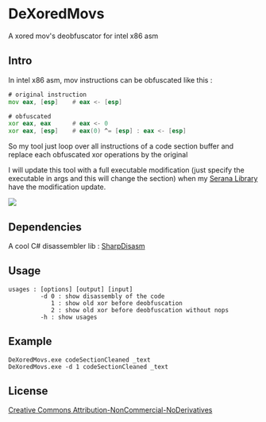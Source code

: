 # DeXoredMovs
A xored mov's deobfuscator for intel x86 asm

## Intro

In intel x86 asm, mov instructions can be obfuscated like this :

```asm
# original instruction
mov eax, [esp]    # eax <- [esp]

# obfuscated
xor eax, eax      # eax <- 0
xor eax, [esp]    # eax(0) ^= [esp] : eax <- [esp]
```

So my tool just loop over all instructions of a code section buffer and replace each obfuscated xor operations by the original

I will update this tool with a full executable modification (just specify the executable in args and this will change the section) when my [Serana Library](https://github.com/whereisr0da/Serana-Lib) have the modification update. 

![](demo.gif)

## Dependencies
A cool C# disassembler lib : [SharpDisasm](https://github.com/spazzarama/SharpDisasm)

## Usage

```
usages : [options] [output] [input]
         -d 0 : show disassembly of the code
            1 : show old xor before deobfuscation
            2 : show old xor before deobfuscation without nops
         -h : show usages
```

## Example

```
DeXoredMovs.exe codeSectionCleaned _text
DeXoredMovs.exe -d 1 codeSectionCleaned _text
```

## License
[Creative Commons Attribution-NonCommercial-NoDerivatives](http://creativecommons.org/licenses/by-nc-nd/4.0/)
